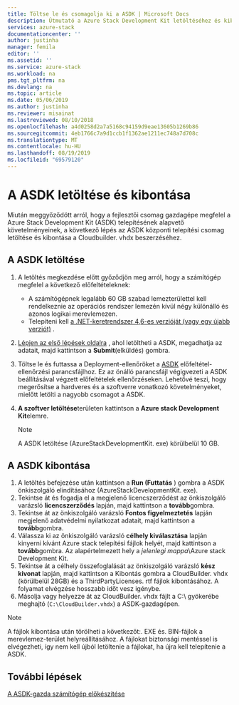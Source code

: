 ```yaml
---
title: Töltse le és csomagolja ki a ASDK | Microsoft Docs
description: Útmutató a Azure Stack Development Kit letöltéséhez és kibontásához (ASDK).
services: azure-stack
documentationcenter: ''
author: justinha
manager: femila
editor: ''
ms.assetid: ''
ms.service: azure-stack
ms.workload: na
pms.tgt_pltfrm: na
ms.devlang: na
ms.topic: article
ms.date: 05/06/2019
ms.author: justinha
ms.reviewer: misainat
ms.lastreviewed: 08/10/2018
ms.openlocfilehash: a4d0258d2a7a5168c94159d9eae13605b1269b86
ms.sourcegitcommit: 4eb1766c7a9d1ccb1f1362ae1211ec748a7d708c
ms.translationtype: MT
ms.contentlocale: hu-HU
ms.lasthandoff: 08/19/2019
ms.locfileid: "69579120"
---
```

# <a name="download-and-extract-the-asdk"></a>A ASDK letöltése és kibontása
Miután meggyőződött arról, hogy a fejlesztői csomag gazdagépe megfelel a Azure Stack Development Kit (ASDK) telepítésének alapvető követelményeinek, a következő lépés az ASDK központi telepítési csomag letöltése és kibontása a Cloudbuilder. vhdx beszerzéséhez.

## <a name="download-the-asdk"></a>A ASDK letöltése
1. A letöltés megkezdése előtt győződjön meg arról, hogy a számítógép megfelel a következő előfeltételeknek:

   - A számítógépnek legalább 60 GB szabad lemezterülettel kell rendelkeznie az operációs rendszer lemezén kívül négy különálló és azonos logikai merevlemezen.
   - Telepíteni kell [a .NET-keretrendszer 4,6-es verzióját (vagy egy újabb verziót)](https://dotnet.microsoft.com/download/dotnet-framework-runtime/net46) .

2. [Lépjen az első lépések oldalra](https://azure.microsoft.com/overview/azure-stack/try/?v=try) , ahol letöltheti a ASDK, megadhatja az adatait, majd kattintson a **Submit**(elküldés) gombra.
3. Töltse le és futtassa a Deployment-ellenőröket a [ASDK](https://go.microsoft.com/fwlink/?LinkId=828735&clcid=0x409) előfeltétel-ellenőrzési parancsfájlhoz. Ez az önálló parancsfájl végigvezeti a ASDK beállításával végzett előfeltételek ellenőrzéseken. Lehetővé teszi, hogy megerősítse a hardveres és a szoftverre vonatkozó követelményeket, mielőtt letölti a nagyobb csomagot a ASDK.
4. **A szoftver letöltése**területen kattintson a **Azure stack Development Kit**elemre.

   > [!NOTE]
   > A ASDK letöltése (AzureStackDevelopmentKit. exe) körülbelül 10 GB.

## <a name="extract-the-asdk"></a>A ASDK kibontása
1. A letöltés befejezése után kattintson a **Run (Futtatás** ) gombra a ASDK önkiszolgáló elindításához (AzureStackDevelopmentKit. exe).
2. Tekintse át és fogadja el a megjelenő licencszerződést az önkiszolgáló varázsló **licencszerződés** lapján, majd kattintson a **tovább**gombra.
3. Tekintse át az önkiszolgáló varázsló **Fontos figyelmeztetés** lapján megjelenő adatvédelmi nyilatkozat adatait, majd kattintson a **tovább**gombra.
4. Válassza ki az önkiszolgáló varázsló **célhely kiválasztása** lapján kinyerni kívánt Azure stack telepítési fájlok helyét, majd kattintson a **tovább**gombra. Az alapértelmezett hely a *jelenlegi mappa*\Azure stack Development Kit. 
5. Tekintse át a célhely összefoglalását az önkiszolgáló varázsló **kész kivonat** lapján, majd kattintson a Kibontás gombra a CloudBuilder. vhdx (körülbelül 28GB) és a ThirdPartyLicenses. rtf fájlok kibontásához. A folyamat elvégzése hosszabb időt vesz igénybe.
6. Másolja vagy helyezze át az CloudBuilder. vhdx fájlt a C:\ gyökerébe meghajtó (`C:\CloudBuilder.vhdx`) a ASDK-gazdagépen.

> [!NOTE]
> A fájlok kibontása után törölheti a következőt:. EXE és. BIN-fájlok a merevlemez-terület helyreállításához. A fájlokat biztonsági mentéssel is elvégezheti, így nem kell újból letöltenie a fájlokat, ha újra kell telepítenie a ASDK.


## <a name="next-steps"></a>További lépések
[A ASDK-gazda számítógép előkészítése](asdk-prepare-host.md)